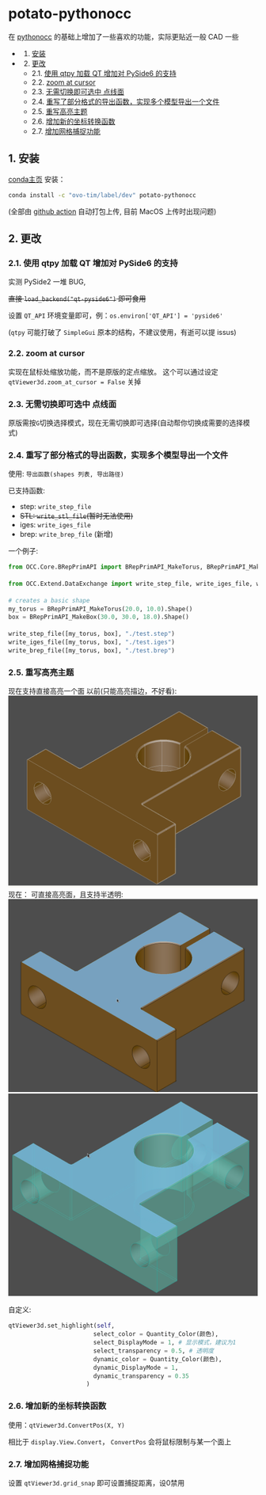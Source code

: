 # potato-pythonocc
在 [pythonocc](https://github.com/tpaviot/pythonocc-core) 的基础上增加了一些喜欢的功能，实际更贴近一般 CAD 一些

<!-- vscode-markdown-toc -->
* 1. [安装](#)
* 2. [更改](#-1)
	* 2.1. [使用 qtpy 加载 QT 增加对 PySide6 的支持](#qtpyQTPySide6)
	* 2.2. [zoom at cursor](#zoomatcursor)
	* 2.3. [无需切换即可选中 点线面](#-1)
	* 2.4. [重写了部分格式的导出函数，实现多个模型导出一个文件](#-1)
	* 2.5. [重写高亮主题](#-1)
	* 2.6. [增加新的坐标转换函数](#-1)
	* 2.7. [增加网格捕捉功能](#-1)

<!-- vscode-markdown-toc-config
	numbering=true
	autoSave=true
	/vscode-markdown-toc-config -->
<!-- /vscode-markdown-toc -->

##  1. <a name=''></a>安装
[conda主页](https://anaconda.org/ovo-tim/potato-pythonocc)
安装：
``` bash
conda install -c "ovo-tim/label/dev" potato-pythonocc
```
(全部由 [github action](https://github.com/ovo-Tim/potato-pythonocc/actions/workflows/conda-pack.yml) 自动打包上传, 目前 MacOS 上传时出现问题)

##  2. <a name='-1'></a>更改

###  2.1. <a name='qtpyQTPySide6'></a>使用 qtpy 加载 QT 增加对 PySide6 的支持
实测 PySide2 一堆 BUG,

~~直接 `load_backend("qt-pyside6")` 即可食用~~

设置 `QT_API` 环境变量即可，例：`os.environ['QT_API'] = 'pyside6'`

(`qtpy` 可能打破了 `SimpleGui` 原本的结构，不建议使用，有逝可以提 issus)

###  2.2. <a name='zoomatcursor'></a>zoom at cursor
实现在鼠标处缩放功能，而不是原版的定点缩放。
这个可以通过设定 `qtViewer3d.zoom_at_cursor = False` 关掉

###  2.3. <a name='-1'></a>无需切换即可选中 点线面
原版需按`G`切换选择模式，现在无需切换即可选择(自动帮你切换成需要的选择模式)

###  2.4. <a name='-1'></a>重写了部分格式的导出函数，实现多个模型导出一个文件
使用: `导出函数(shapes 列表, 导出路径)`

已支持函数:
- step: `write_step_file`
- ~~STL: `write_stl_file`(暂时无法使用)~~
- iges: `write_iges_file`
- brep: `write_brep_file` (新增)

一个例子:
``` python
from OCC.Core.BRepPrimAPI import BRepPrimAPI_MakeTorus, BRepPrimAPI_MakeBox

from OCC.Extend.DataExchange import write_step_file, write_iges_file, write_brep_file

# creates a basic shape
my_torus = BRepPrimAPI_MakeTorus(20.0, 10.0).Shape()
box = BRepPrimAPI_MakeBox(30.0, 30.0, 18.0).Shape()

write_step_file([my_torus, box], "./test.step")
write_iges_file([my_torus, box], "./test.iges")
write_brep_file([my_torus, box], "./test.brep")
```

###  2.5. <a name='-1'></a>重写高亮主题
现在支持直接高亮一个面
以前(只能高亮描边，不好看):
![](image/high%20light%20old.png)
现在：
可直接高亮面，且支持半透明:
![](image/high%20light1.png)
![](image/high%20light2.png)

自定义:
```python
qtViewer3d.set_highlight(self, 
                        select_color = Quantity_Color(颜色),
                        select_DisplayMode = 1, # 显示模式，建议为1
                        select_transparency = 0.5, # 透明度
                        dynamic_color = Quantity_Color(颜色),
                        dynamic_DisplayMode = 1,
                        dynamic_transparency = 0.35
                      )
```

###  2.6. <a name='-1'></a>增加新的坐标转换函数
使用：`qtViewer3d.ConvertPos(X, Y)`

相比于 `display.View.Convert`， `ConvertPos` 会将鼠标限制与某一个面上
###  2.7. <a name='-1'></a>增加网格捕捉功能
设置 `qtViewer3d.grid_snap` 即可设置捕捉距离，设0禁用
